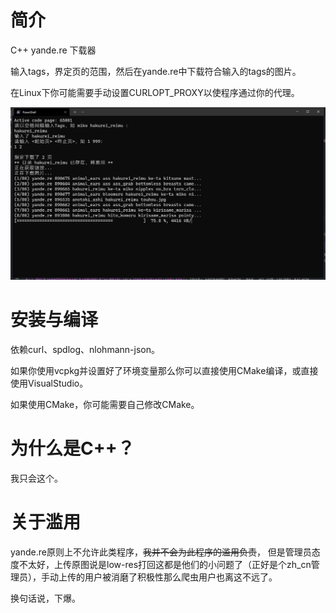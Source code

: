 # 简介

C++ yande.re 下载器

输入tags，界定页的范围，然后在yande.re中下载符合输入的tags的图片。

在Linux下你可能需要手动设置CURLOPT_PROXY以使程序通过你的代理。

![Screenshot](docs/screenshot.jpg)

# 安装与编译

依赖curl、spdlog、nlohmann-json。

如果你使用vcpkg并设置好了环境变量那么你可以直接使用CMake编译，或直接使用VisualStudio。

如果使用CMake，你可能需要自己修改CMake。

# 为什么是C++？

我只会这个。

# 关于滥用

yande.re原则上不允许此类程序，~~我并不会为此程序的滥用负责~~， 但是管理员态度不太好，上传原图说是low-res打回这都是他们的小问题了（正好是个zh_cn管理员），手动上传的用户被消磨了积极性那么爬虫用户也离这不远了。

换句话说，下爆。